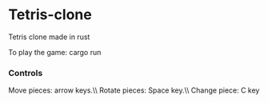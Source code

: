 # Tetris-clone
Tetris clone made in rust

To play the game: cargo run

<h3> Controls </h3>
Move pieces: arrow keys.\\
Rotate pieces: Space key.\\
Change piece: C key
